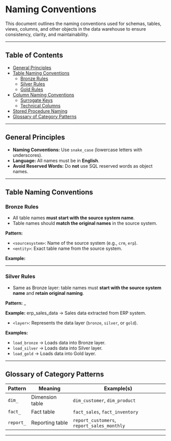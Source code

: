 # Naming Conventions

This document outlines the naming conventions used for schemas, tables, views, columns, and other objects in the data warehouse to ensure consistency, clarity, and maintainability.

---

## Table of Contents

- [General Principles](#general-principles)
- [Table Naming Conventions](#table-naming-conventions)
  - [Bronze Rules](#bronze-rules)
  - [Silver Rules](#silver-rules)
  - [Gold Rules](#gold-rules)
- [Column Naming Conventions](#column-naming-conventions)
  - [Surrogate Keys](#surrogate-keys)
  - [Technical Columns](#technical-columns)
- [Stored Procedure Naming](#stored-procedure-naming)
- [Glossary of Category Patterns](#glossary-of-category-patterns)

---

## General Principles

- **Naming Conventions:** Use `snake_case` (lowercase letters with underscores).
- **Language:** All names must be in **English**.
- **Avoid Reserved Words:** Do **not** use SQL reserved words as object names.

---

## Table Naming Conventions

### Bronze Rules

- All table names **must start with the source system name**.
- Table names should **match the original names** in the source system.
  
**Pattern:**


- `<sourcesystem>`: Name of the source system (e.g., `crm`, `erp`).
- `<entity>`: Exact table name from the source system.

**Example:**

---

### Silver Rules

- Same as Bronze layer: table names must **start with the source system name** and **retain original naming**.

**Pattern:**
<sourcesystem>_<entity>


**Example:**
erp_sales_data → Sales data extracted from ERP system.


- `<layer>`: Represents the data layer (`bronze`, `silver`, or `gold`).

**Examples:**

- `load_bronze` → Loads data into Bronze layer.
- `load_silver` → Loads data into Silver layer.
- `load_gold` → Loads data into Gold layer.

---

## Glossary of Category Patterns

| Pattern   | Meaning           | Example(s)                             |
|-----------|-------------------|----------------------------------------|
| `dim_`    | Dimension table    | `dim_customer`, `dim_product`          |
| `fact_`   | Fact table         | `fact_sales`, `fact_inventory`         |
| `report_` | Reporting table    | `report_customers`, `report_sales_monthly` |

---



